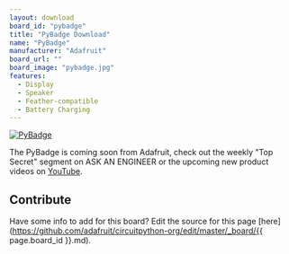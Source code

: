 ```yaml
---
layout: download
board_id: "pybadge"
title: "PyBadge Download"
name: "PyBadge"
manufacturer: "Adafruit"
board_url: ""
board_image: "pybadge.jpg"
features:
  - Display
  - Speaker
  - Feather-compatible
  - Battery Charging
---
```


[![PyBadge](http://img.youtube.com/vi/2f-gZwdTFyo/0.jpg)](http://www.youtube.com/watch?v=2f-gZwdTFyo "PyBadge")

The PyBadge is coming soon from Adafruit, check out the weekly "Top Secret" segment on ASK AN ENGINEER or the upcoming new product videos on [YouTube](https://www.youtube.com/adafruit).

## Contribute

Have some info to add for this board? Edit the source for this page [here](https://github.com/adafruit/circuitpython-org/edit/master/_board/{{ page.board_id }}.md).
